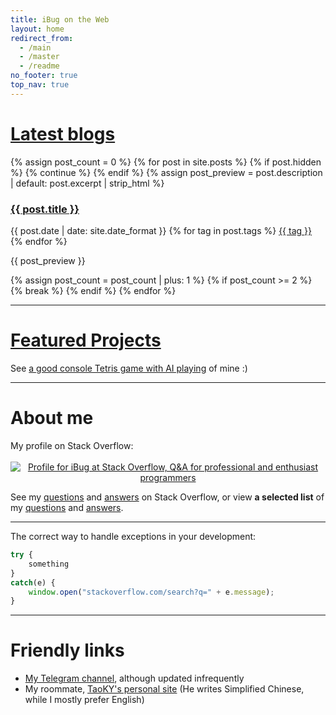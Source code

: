 ```yaml
---
title: iBug on the Web
layout: home
redirect_from: 
  - /main
  - /master
  - /readme
no_footer: true
top_nav: true
---
```



# [Latest blogs][blog]

<section class="post-panes">
{% assign post_count = 0 %}
{% for post in site.posts %}
{% if post.hidden %}
{% continue %}
{% endif %}
{% assign post_preview = post.description | default: post.excerpt | strip_html %}
<article>
  <h3><a href="{{ post.url }}">{{ post.title }}</a></h3>
  <p style="margin-top: 0.8em" class="post-meta">
    <span class="post-meta-date">
      {{ post.date | date: site.date_format }}
    </span>
    <span class="post-meta-tags">
      {% for tag in post.tags %} <a href="/tags/{{ tag }}" class="tag post-meta-tag">{{ tag }}</a> {% endfor %}
    </span>
  </p>
  <p>{{ post_preview }}</p>
</article>
{% assign post_count = post_count | plus: 1 %}
{% if post_count >= 2 %}
{% break %}
{% endif %}
{% endfor %}
</section>

---

# [Featured Projects][pp]

See [a good console Tetris game with AI playing][TetrisAI] of mine :)

---

# About me

My profile on Stack Overflow:

<center>
<a href="https://stackoverflow.com/users/5958455">
<img alt="Profile for iBug at Stack Overflow, Q&A for professional and enthusiast programmers" src="https://stackoverflow.com/users/flair/5958455.png" class="card" style="margin-top: 0.2rem;"/>
</a>
</center>

See my [questions][so-q] and [answers][so-a] on Stack Overflow, or view **a selected list** of my [questions][so-sq] and [answers][so-sa].

---

The correct way to handle exceptions in your development:

```javascript
try {
    something
}
catch(e) {
    window.open("stackoverflow.com/search?q=" + e.message);
}
```

---

# Friendly links

- [My Telegram channel](https://t.me/ibugthought), although updated infrequently
- My roommate, [TaoKY's personal site](https://taoky.github.io) (He writes Simplified Chinese, while I mostly prefer English)


<!-- Links Section -->

  [TetrisAI]: https://ibug.github.io/TetrisAI
  [blog]: /blog
  [pp]: /project
  [gh]: https://github.com/iBug
  [so]: https://stackoverflow.com/users/5958455/ibug "Profile for iBug at Stack Overflow, Q&A for professional and enthusiast programmers"
  [so-q]: https://stackoverflow.com/users/5958455/ibug?tab=questions "iBug's questions on Stack Overflow"
  [so-a]: https://stackoverflow.com/users/5958455/ibug?tab=answers "iBug's answers on Stack Overflow"
  [so-sq]: /so/selected-questions
  [so-sa]: /so/selected-answers
